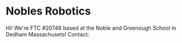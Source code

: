 # Nobles Robotics

Hi! We're FTC #20748 based at the Noble and Greenough School in Dedham Massachusets!
Contact:
